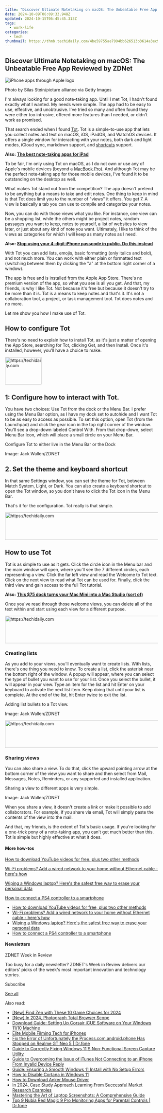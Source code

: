 ```yaml
---
title: "Discover Ultimate Notetaking on macOS: The Unbeatable Free App Reviewed by ZDNet"
date: 2024-10-09T06:09:33.948Z
updated: 2024-10-15T06:45:45.313Z
tags:
  - work-life
categories:
  - tech
thumbnail: https://thmb.techidaily.com/4be59755ae7994bb626513b3614a3ec947be3b56430323187fb64d462d24a601.jpg
---
```


## Discover Ultimate Notetaking on macOS: The Unbeatable Free App Reviewed by ZDNet

![iPhone apps through Apple logo](https://www.zdnet.com/a/img/resize/6e2c4753b67b8359e0a1d1e909d00a7156d763ce/2023/03/02/a485d971-c008-4bc5-819a-eff470c8a7cb/gettyimages-1237155252.jpg?auto=webp&width=1280)

Photo by Silas Stein/picture alliance via Getty Images

I'm always looking for a good note-taking app. Until I met Tot, I hadn't found exactly what I wanted. My needs were simple. The app had to be easy to use, effective, and unobtrusive. I've tried so many and often found they were either too intrusive, offered more features than I needed, or didn't work as promised.

That search ended when I found [Tot](https://tot.rocks/). Tot is a simple-to-use app that lets you collect notes and text on macOS, iOS, iPadOS, and WatchOS devices. It offers a single window for interacting with your notes, both dark and light modes, iCloud sync, markdown support, and [shortcuts](https://www.zdnet.com/article/how-to-gain-quick-access-to-google-shortcuts-from-macos/) support.

**Also:** [**The best note-taking apps for iPad**](https://www.zdnet.com/article/best-note-taking-app-for-ipad/)

To be fair, I'm only using Tot on macOS, as I do not own or use any of Apple's mobile devices (beyond a [MacBook Pro](https://www.zdnet.com/article/apple-13-inch-macbook-pro-m2-2022-review/)). And although Tot may be the perfect note-taking app for those mobile devices, I've found it to be outstanding on the desktop as well.

What makes Tot stand out from the competition? The app doesn't pretend to be anything but a means to take and edit notes. One thing to keep in mind is that Tot does limit you to the number of "views" it offers. You get 7\. A view is basically a tab you can use to compile and categorize your notes. 

Now, you can do with those views what you like. For instance, one view can be a shopping list, while the others might be project notes, random passages you want to keep, notes to yourself, a list of websites to view later, or just about any kind of note you want. Ultimately, I like to think of the views as categories for which I will keep as many notes as I need.

**Also:** [**Stop using your 4-digit iPhone passcode in public. Do this instead**](https://www.zdnet.com/article/stop-using-your-4-digit-iphone-passcode-in-public-do-this-instead/)

With Tot you can add lists, emojis, basic formatting (only italics and bold), and not much more. You can work with either plain or formatted text (switching between them by clicking the "a" at the bottom right corner of a window). 

The app is free and is installed from the Apple App Store. There's no premium version of the app, so what you see is all you get. And that, my friends, is why I like Tot. Not because it's free but because it doesn't try to be more than it is. Tot is a means to keep notes and that's it. It's not a collaboration tool, a project, or task management tool. Tot does notes and no more.

Let me show you how I make use of Tot.

## How to configure Tot

There's no need to explain how to install Tot, as it's just a matter of opening the App Store, searching for Tot, clicking Get, and then Install. Once it's installed, however, you'll have a choice to make.

<!-- affiliate ads begin -->
<a href="https://bluettide.pxf.io/c/5597632/2141684/17092" target="_top" id="2141684">
  <img src="//a.impactradius-go.com/display-ad/17092-2141684" border="0" alt="https://techidaily.com" width="120" height="90"/>
</a>
<img height="0" width="0" src="https://bluettide.pxf.io/i/5597632/2141684/17092" style="position:absolute;visibility:hidden;" border="0" />
<!-- affiliate ads end -->

## 1: Configure how to interact with Tot.

You have two choices: Use Tot from the dock or the Menu Bar. I prefer using the Menu Bar option, as I have my dock set to autohide and I want Tot to be as easy to access as possible. To set this option, open Tot (from the Launchpad) and click the gear icon in the top right corner of the window. You'll see a drop-down labeled Control With. From that drop-down, select Menu Bar Icon, which will place a small circle on your Menu Bar.

Configure Tot to either live in the Menu Bar or the Dock

Image: Jack Wallen/ZDNET

## 2\. Set the theme and keyboard shortcut

In that same Settings window, you can set the theme for Tot, between Match System, Light, or Dark. You can also create a keyboard shortcut to open the Tot window, so you don't have to click the Tot icon in the Menu Bar.

That's it for the configuration. Tot really is that simple.

<!-- affiliate ads begin -->
<a href="https://ephamedtechinc.pxf.io/c/5597632/2123508/26400" target="_top" id="2123508">
  <img src="//a.impactradius-go.com/display-ad/26400-2123508" border="0" alt="https://techidaily.com" width="728" height="90"/>
</a>
<img height="0" width="0" src="https://ephamedtechinc.pxf.io/i/5597632/2123508/26400" style="position:absolute;visibility:hidden;" border="0" />
<!-- affiliate ads end -->

## How to use Tot

Tot is as simple to use as it gets. Click the circle icon in the Menu bar and the main window will open, where you'll see the 7 different circles, each representing a view. Click the far left view and read the Welcome to Tot text. Click on the next view to read what Tot can be used for. Finally, click the third view and gain access to the full Tot tutorial. 

**Also:** [**This $75 dock turns your Mac Mini into a Mac Studio (sort of)**](https://www.zdnet.com/home-and-office/smart-office/this-75-dock-turns-your-mac-mini-into-a-mac-studio-sort-of/)

Once you've read through those welcome views, you can delete all of the text within and start using each view for a different purpose.

<!-- affiliate ads begin -->
<a href="https://aligracehair.sjv.io/c/5597632/2087239/19272" target="_top" id="2087239">
  <img src="//a.impactradius-go.com/display-ad/19272-2087239" border="0" alt="https://techidaily.com" width="728" height="90"/>
</a>
<img height="0" width="0" src="https://aligracehair.sjv.io/i/5597632/2087239/19272" style="position:absolute;visibility:hidden;" border="0" />
<!-- affiliate ads end -->

### Creating lists

As you add to your views, you'll eventually want to create lists. With lists, there's one thing you need to know. To create a list, click the asterisk near the bottom right of the window. A popup will appear, where you can select the type of bullet you want to use for your list. Once you select the bullet, it will appear in your view. Type an item for the list and hit Enter on your keyboard to activate the next list item. Keep doing that until your list is complete. At the end of the list, hit Enter twice to exit the list.

Adding list bullets to a Tot view.

Image: Jack Wallen/ZDNET

<!-- affiliate ads begin -->
<a href="https://appsumo.8odi.net/c/5597632/2043597/7443" target="_top" id="2043597">
  <img src="//a.impactradius-go.com/display-ad/7443-2043597" border="0" alt="https://techidaily.com" width="728" height="90"/>
</a>
<img height="0" width="0" src="https://appsumo.8odi.net/i/5597632/2043597/7443" style="position:absolute;visibility:hidden;" border="0" />
<!-- affiliate ads end -->

### Sharing views

You can also share a view. To do that, click the upward pointing arrow at the bottom corner of the view you want to share and then select from Mail, Messages, Notes, Reminders, or any supported and installed application.

Sharing a view to different apps is very simple.

Image: Jack Wallen/ZDNET

When you share a view, it doesn't create a link or make it possible to add collaborators. For example, if you share via email, Tot will simply paste the contents of the view into the mail.

And that, my friends, is the extent of Tot's basic usage. If you're looking for a one-trick pony of a note-taking app, you can't get much better than this. Tot is simple but highly effective at what it does.

#### More how-tos

[How to download YouTube videos for free, plus two other methods](https://www.zdnet.com/article/how-to-download-youtube-videos-for-free-plus-two-other-methods/ "How to download YouTube videos for free, plus two other methods")

[Wi-Fi problems? Add a wired network to your home without Ethernet cable - here's how](https://www.zdnet.com/article/wi-fi-problems-how-to-add-a-wired-network-to-your-home-without-ethernet-cable/ "Wi-Fi problems? Add a wired network to your home without Ethernet cable - here's how")

[Wiping a Windows laptop? Here's the safest free way to erase your personal data](https://www.zdnet.com/article/wiping-a-windows-laptop-heres-the-safest-free-way-to-erase-your-personal-data/ "Wiping a Windows laptop? Here's the safest free way to erase your personal data")

[How to connect a PS4 controller to a smartphone](https://www.zdnet.com/article/how-to-connect-a-ps4-controller-to-a-smartphone/ "How to connect a PS4 controller to a smartphone")

* [How to download YouTube videos for free, plus two other methods](https://www.zdnet.com/article/how-to-download-youtube-videos-for-free-plus-two-other-methods/ "How to download YouTube videos for free, plus two other methods")
* [Wi-Fi problems? Add a wired network to your home without Ethernet cable - here's how](https://www.zdnet.com/article/wi-fi-problems-how-to-add-a-wired-network-to-your-home-without-ethernet-cable/ "Wi-Fi problems? Add a wired network to your home without Ethernet cable - here's how")
* [Wiping a Windows laptop? Here's the safest free way to erase your personal data](https://www.zdnet.com/article/wiping-a-windows-laptop-heres-the-safest-free-way-to-erase-your-personal-data/ "Wiping a Windows laptop? Here's the safest free way to erase your personal data")
* [How to connect a PS4 controller to a smartphone](https://www.zdnet.com/article/how-to-connect-a-ps4-controller-to-a-smartphone/ "How to connect a PS4 controller to a smartphone")

#### Newsletters

ZDNET Week in Review

Too busy for a daily newsletter? ZDNET's Week in Review delivers our editors' picks of the week's most important innovation and technology stories.

 Subscribe

[See all](https://www.zdnet.com/newsletters/)

<ins class="adsbygoogle"
     style="display:block"
     data-ad-format="autorelaxed"
     data-ad-client="ca-pub-7571918770474297"
     data-ad-slot="1223367746"></ins>

<ins class="adsbygoogle"
     style="display:block"
     data-ad-client="ca-pub-7571918770474297"
     data-ad-slot="8358498916"
     data-ad-format="auto"
     data-full-width-responsive="true"></ins>

<span class="atpl-alsoreadstyle">Also read:</span>
<div><ul>
<li><a href="https://on-screen-recording.techidaily.com/new-find-zen-with-these-10-game-choices-for-2024/"><u>[New] Find Zen with These 10 Game Choices for 2024</u></a></li>
<li><a href="https://screen-capture.techidaily.com/new-in-2024-photograph-total-browser-scope/"><u>[New] In 2024, Photograph Total Browser Scope</u></a></li>
<li><a href="https://driver-download.techidaily.com/download-guide-setting-up-corsair-icue-software-on-your-windows-1110-machine/"><u>Download Guide: Setting Up Corsair iCUE Software on Your Windows 11/10 Machine</u></a></li>
<li><a href="https://extra-resources.techidaily.com/elite-mobile-filming-tech-for-iphones/"><u>Elite Mobile Filming Tech for iPhones</u></a></li>
<li><a href="https://howto.techidaily.com/fix-the-error-of-unfortunately-the-processcomandroidphone-has-stopped-on-realme-gt-neo-5-drfone-by-drfone-fix-android-problems-fix-android-problems/"><u>Fix the Error of Unfortunately the Process.com.android.phone Has Stopped on Realme GT Neo 5 | Dr.fone</u></a></li>
<li><a href="https://tech-savvy.techidaily.com/guide-to-correctly-fixing-windows-11s-non-functional-screen-capture-utility/"><u>Guide to Correctly Fixing Windows 11'S Non-Functional Screen Capture Utility</u></a></li>
<li><a href="https://tech-savvy.techidaily.com/guide-to-overcoming-the-issue-of-itunes-not-connecting-to-an-iphone-from-invalid-device-reply/"><u>Guide to Overcoming the Issue of iTunes Not Connecting to an iPhone From Invalid Device Reply</u></a></li>
<li><a href="https://tech-savvy.techidaily.com/guide-ensuring-a-smooth-windows-11-install-with-no-setup-errors/"><u>Guide: Ensuring a Smooth Windows 11 Install with No Setup Errors</u></a></li>
<li><a href="https://tech-savvy.techidaily.com/how-to-disable-cortana-in-windows-11/"><u>How to Disable Cortana in Windows 11</u></a></li>
<li><a href="https://tech-savvy.techidaily.com/how-to-download-anker-mouse-driver/"><u>How to Download Anker Mouse Driver</u></a></li>
<li><a href="https://fox-http.techidaily.com/in-2024-case-study-approach-learning-from-successful-market-research-examples/"><u>In 2024, Case Study Approach Learning From Successful Market Research Examples</u></a></li>
<li><a href="https://tech-savvy.techidaily.com/mastering-the-art-of-laptop-screenshots-a-comprehensive-guide/"><u>Mastering the Art of Laptop Screenshots: A Comprehensive Guide</u></a></li>
<li><a href="https://android-location-track.techidaily.com/top-9-nubia-red-magic-9-pro-monitoring-apps-for-parental-controls-drfone-by-drfone-virtual-android/"><u>Top 9 Nubia Red Magic 9 Pro Monitoring Apps for Parental Controls | Dr.fone</u></a></li>
</ul></div>


